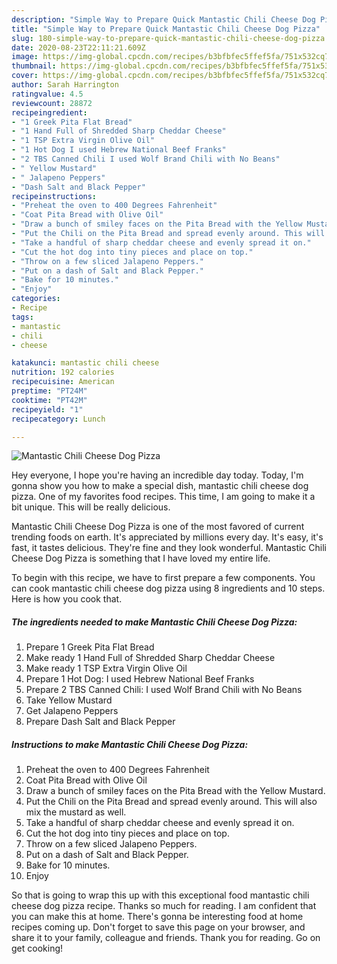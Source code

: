 ```yaml
---
description: "Simple Way to Prepare Quick Mantastic Chili Cheese Dog Pizza"
title: "Simple Way to Prepare Quick Mantastic Chili Cheese Dog Pizza"
slug: 180-simple-way-to-prepare-quick-mantastic-chili-cheese-dog-pizza
date: 2020-08-23T22:11:21.609Z
image: https://img-global.cpcdn.com/recipes/b3bfbfec5ffef5fa/751x532cq70/mantastic-chili-cheese-dog-pizza-recipe-main-photo.jpg
thumbnail: https://img-global.cpcdn.com/recipes/b3bfbfec5ffef5fa/751x532cq70/mantastic-chili-cheese-dog-pizza-recipe-main-photo.jpg
cover: https://img-global.cpcdn.com/recipes/b3bfbfec5ffef5fa/751x532cq70/mantastic-chili-cheese-dog-pizza-recipe-main-photo.jpg
author: Sarah Harrington
ratingvalue: 4.5
reviewcount: 28872
recipeingredient:
- "1 Greek Pita Flat Bread"
- "1 Hand Full of Shredded Sharp Cheddar Cheese"
- "1 TSP Extra Virgin Olive Oil"
- "1 Hot Dog I used Hebrew National Beef Franks"
- "2 TBS Canned Chili I used Wolf Brand Chili with No Beans"
- " Yellow Mustard"
- " Jalapeno Peppers"
- "Dash Salt and Black Pepper"
recipeinstructions:
- "Preheat the oven to 400 Degrees Fahrenheit"
- "Coat Pita Bread with Olive Oil"
- "Draw a bunch of smiley faces on the Pita Bread with the Yellow Mustard."
- "Put the Chili on the Pita Bread and spread evenly around. This will also mix the mustard as well."
- "Take a handful of sharp cheddar cheese and evenly spread it on."
- "Cut the hot dog into tiny pieces and place on top."
- "Throw on a few sliced Jalapeno Peppers."
- "Put on a dash of Salt and Black Pepper."
- "Bake for 10 minutes."
- "Enjoy"
categories:
- Recipe
tags:
- mantastic
- chili
- cheese

katakunci: mantastic chili cheese 
nutrition: 192 calories
recipecuisine: American
preptime: "PT24M"
cooktime: "PT42M"
recipeyield: "1"
recipecategory: Lunch

---
```



![Mantastic Chili Cheese Dog Pizza](https://img-global.cpcdn.com/recipes/b3bfbfec5ffef5fa/751x532cq70/mantastic-chili-cheese-dog-pizza-recipe-main-photo.jpg)

Hey everyone, I hope you're having an incredible day today. Today, I'm gonna show you how to make a special dish, mantastic chili cheese dog pizza. One of my favorites food recipes. This time, I am going to make it a bit unique. This will be really delicious.

Mantastic Chili Cheese Dog Pizza is one of the most favored of current trending foods on earth. It's appreciated by millions every day. It's easy, it's fast, it tastes delicious. They're fine and they look wonderful. Mantastic Chili Cheese Dog Pizza is something that I have loved my entire life.




To begin with this recipe, we have to first prepare a few components. You can cook mantastic chili cheese dog pizza using 8 ingredients and 10 steps. Here is how you cook that.

<!--inarticleads1-->

##### The ingredients needed to make Mantastic Chili Cheese Dog Pizza:

1. Prepare 1 Greek Pita Flat Bread
1. Make ready 1 Hand Full of Shredded Sharp Cheddar Cheese
1. Make ready 1 TSP Extra Virgin Olive Oil
1. Prepare 1 Hot Dog: I used Hebrew National Beef Franks
1. Prepare 2 TBS Canned Chili: I used Wolf Brand Chili with No Beans
1. Take  Yellow Mustard
1. Get  Jalapeno Peppers
1. Prepare Dash Salt and Black Pepper




<!--inarticleads2-->

##### Instructions to make Mantastic Chili Cheese Dog Pizza:

1. Preheat the oven to 400 Degrees Fahrenheit
1. Coat Pita Bread with Olive Oil
1. Draw a bunch of smiley faces on the Pita Bread with the Yellow Mustard.
1. Put the Chili on the Pita Bread and spread evenly around. This will also mix the mustard as well.
1. Take a handful of sharp cheddar cheese and evenly spread it on.
1. Cut the hot dog into tiny pieces and place on top.
1. Throw on a few sliced Jalapeno Peppers.
1. Put on a dash of Salt and Black Pepper.
1. Bake for 10 minutes.
1. Enjoy




So that is going to wrap this up with this exceptional food mantastic chili cheese dog pizza recipe. Thanks so much for reading. I am confident that you can make this at home. There's gonna be interesting food at home recipes coming up. Don't forget to save this page on your browser, and share it to your family, colleague and friends. Thank you for reading. Go on get cooking!

